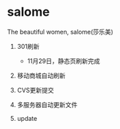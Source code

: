 salome
======

The beautiful women, salome(莎乐美)

1. 301刷新
    - 11月29日，静态页刷新完成
    
1. 移动商城自动刷新
1. CVS更新提交
1. 多服务器自动更新文件
1. update